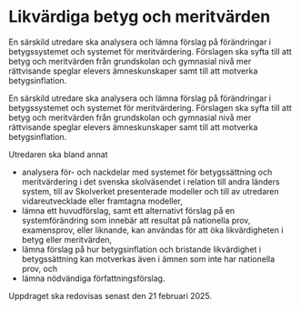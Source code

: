 # Likvärdiga betyg och meritvärden

En särskild utredare ska analysera och lämna förslag på förändringar i
betygssystemet och systemet för meritvärdering. Förslagen ska syfta till att
betyg och meritvärden från grundskolan och gymnasial nivå mer rättvisande
speglar elevers ämneskunskaper samt till att motverka betygsinflation.

En särskild utredare ska analysera och lämna förslag på förändringar i
betygssystemet och systemet för meritvärdering. Förslagen ska syfta till att
betyg och meritvärden från grundskolan och gymnasial nivå mer rättvisande
speglar elevers ämneskunskaper samt till att motverka betygsinflation.

Utredaren ska bland annat

* analysera för- och nackdelar med systemet för betygssättning och
meritvärdering i det svenska skolväsendet i relation till andra länders
system, till av Skolverket presenterade modeller och till av utredaren
vidareutvecklade eller framtagna modeller,
* lämna ett huvudförslag, samt ett alternativt förslag på en systemförändring
som innebär att resultat på nationella prov, examensprov,
eller liknande, kan användas för att öka likvärdigheten i betyg eller
meritvärden,
* lämna förslag på hur betygsinflation och bristande likvärdighet i
betygssättning kan motverkas även i ämnen som inte har nationella
prov, och
* lämna nödvändiga författningsförslag.

Uppdraget ska redovisas senast den 21 februari 2025.
